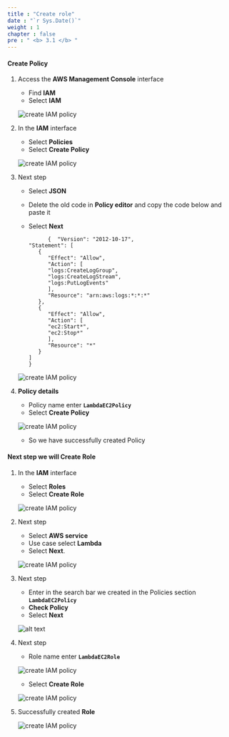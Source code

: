 ```yaml
---
title : "Create role"
date : "`r Sys.Date()`"
weight : 1
chapter : false
pre : " <b> 3.1 </b> "
---
```


#### Create Policy

1. Access the **AWS Management Console** interface

   - Find **IAM**
   - Select **IAM**

   ![create IAM policy](/aws-fcj-workshop01/images/3-CreateIAMPolicy-Role/0001.png?width=90pc)

2. In the **IAM** interface

   - Select **Policies**
   - Select **Create Policy**

   ![create IAM policy](/aws-fcj-workshop01/images/3-CreateIAMPolicy-Role/0002.png?width=90pc)

3. Next step

   - Select **JSON**
   - Delete the old code in **Policy editor** and copy the code below and paste it
   - Select **Next**

               {  "Version": "2012-10-17",
         "Statement": [
            {
               "Effect": "Allow",
               "Action": [
               "logs:CreateLogGroup",
               "logs:CreateLogStream",
               "logs:PutLogEvents"
               ],
               "Resource": "arn:aws:logs:*:*:*"
            },
            {
               "Effect": "Allow",
               "Action": [
               "ec2:Start*",
               "ec2:Stop*"
               ],
               "Resource": "*"
            }
         ]
         }


   

   ![create IAM policy](/aws-fcj-workshop01/images/3-CreateIAMPolicy-Role/0003.png?width=90pc)

4. **Policy details**

   - Policy name enter **```LambdaEC2Policy```**
   - Select **Create Policy**

   ![create IAM policy](/aws-fcj-workshop01/images/3-CreateIAMPolicy-Role/0004.png?width=90pc)

   - So we have successfully created Policy

#### Next step we will Create Role

1. In the **IAM** interface
   
   - Select **Roles**
   - Select **Create Role**

   ![create IAM policy](/aws-fcj-workshop01/images/3-CreateIAMPolicy-Role/0005.png?width=90pc)

2. Next step

   - Select **AWS service**
   - Use case select **Lambda**
   - Select **Next**.

   ![create IAM policy](/aws-fcj-workshop01/images/3-CreateIAMPolicy-Role/0006.png?width=90pc)

3. Next step

   - Enter in the search bar we created in the Policies section **```LambdaEC2Policy```**
   - **Check Policy**
   - Select **Next**

   ![alt text](/aws-fcj-workshop01/images/3-CreateIAMPolicy-Role/0007.png?width=90pc)

4. Next step

   - Role name enter  **```LambdaEC2Role```**

   ![create IAM policy](/aws-fcj-workshop01/images/3-CreateIAMPolicy-Role/0008.png?width=90pc)

   
   - Select **Create Role**

   ![create IAM policy](/aws-fcj-workshop01/images/3-CreateIAMPolicy-Role/0009.png?width=90pc)

5. Successfully created **Role**

   ![create IAM policy](/aws-fcj-workshop01/images/3-CreateIAMPolicy-Role/0010.png?width=90pc)